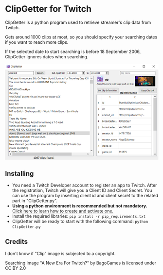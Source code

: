 # ClipGetter for Twitch
  ClipGetter is a python program used to retrieve streamer's clip data from Twitch.
  
  Gets around 1000 clips at most, so you should specify your searching dates if you want to reach more clips.

  If the selected date to start searching is before 18 September 2006, ClipGetter ignores dates when searching.
  
![](https://github.com/safalevent/ClipGetter-for-Twitch/blob/master/imgs/ClipGetter.png?raw=true)

## Installing
- You need a Twitch Developer account to register an app to Twitch. After the registration, Twitch will give you a Client ID and Client Secret. You can use the program by inserting client id and client secret to the related part in "ClipGetter.py".
- __Using a python environment is recommended but not mandatory.__ [Click here to learn how to create and activate one.](https://docs.python.org/3/tutorial/venv.html)
- Install the required libraries:
  `pip install -r pip_requirements.txt`
- ClipGetter will be ready to start with the following command:
  `python ClipGetter.py`
  
## Credits
I don't know if "Clip" image is subjected to a copyright.

Searching image "A New Era For Twitch?" by BagoGames is licensed under CC BY 2.0
